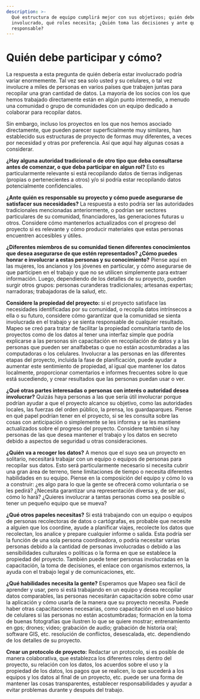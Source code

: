 ```yaml
---
description: >-
  Qué estructura de equipo cumplirá mejor con sus objetivos; quién debería estar
  involucrado, qué roles necesita; ¿Quién toma las decisiones y ante quién es
  responsable?
---
```


# Quién debe participar y cómo?

La respuesta a esta pregunta de quién debería estar involucrado podría variar enormemente. Tal vez sea solo usted y su celulares, o tal vez involucre a miles de personas en varios países que trabajen juntas para recopilar una gran cantidad de datos. La mayoría de los socios con los que hemos trabajado directamente están en algún punto intermedio, a menudo una comunidad o grupo de comunidades con un equipo dedicado a colaborar para recopilar datos.&#x20;

Sin embargo, incluso los proyectos en los que nos hemos asociado directamente, que pueden parecer superficialmente muy similares, han establecido sus estructuras de proyecto de formas muy diferentes, a veces por necesidad y otras por preferencia. Así que aquí hay algunas cosas a considerar.&#x20;

**¿Hay alguna autoridad tradicional o de otro tipo que deba consultarse antes de comenzar, o que deba participar en algun rol?** Esto es particularmente relevante si está recopilando datos de tierras indígenas (propias o pertenecientes a otros) y/o si podría estar recopilando datos potencialmente confidenciales.&#x20;

**¿Ante quién es responsable su proyecto y cómo puede asegurarse de satisfacer sus necesidades?** La respuesta a esto podría ser las autoridades tradicionales mencionadas anteriormente, o podrían ser sectores particulares de su comunidad, financiadores, las generaciones futuras u otros. Considere cómo mantenerlos actualizados con el progreso del proyecto si es relevante y cómo producir materiales que estas personas encuentren accesibles y útiles.

**¿Diferentes miembros de su comunidad tienen diferentes conocimientos que desea asegurarse de que estén representados? ¿Cómo puedes honrar e involucrar a estas personas y su conocimiento?** Piense aquí en las mujeres, los ancianos y los jóvenes en particular, y cómo asegurarse de que participen en el trabajo y que no se utilicen simplemente para extraer información. Luego, dependiendo de los detalles de su proyecto, pueden surgir otros grupos: personas curanderas tradicionales; artesanas expertas; narradoras; trabajadoras de la salud, etc.

**Considere la propiedad del proyecto:** si el proyecto satisface las necesidades identificadas por su comunidad, o recopila datos intrínsecos a ella o su futuro, considere cómo garantizar que la comunidad se sienta involucrada en el trabajo y se sienta responsable de cualquier resultado. Mapeo se creó para tratar de facilitar la propiedad comunitaria tanto de los proyectos como de los datos al tener una interfaz simple que podría explicarse a las personas sin capacitación en recopilación de datos y a las personas que pueden ser analfabetas o que no están acostumbradas a las computadoras o los celulares. Involucrar a las personas en las diferentes etapas del proyecto, incluida la fase de planificación, puede ayudar a aumentar este sentimiento de propiedad, al igual que mantener los datos localmente, proporcionar comentarios e informes frecuentes sobre lo que está sucediendo, y crear resultados que las personas puedan usar o ver.

**¿Qué otras partes interesadas o personas con interés o autoridad desea involucrar?** Quizás haya personas a las que sería útil involucrar porque podrían ayudar a que el proyecto alcance su objetivo, como las autoridades locales, las fuerzas del orden público, la prensa, los guardaparques. Piense en qué papel podrían tener en el proyecto, si se les consulta sobre las cosas con anticipación o simplemente se les informa y se les mantiene actualizados sobre el progreso del proyecto. Considere también si hay personas de las que desea mantener el trabajo y los datos en secreto debido a aspectos de seguridad u otras consideraciones.

**¿Quién va a recoger los datos?** A menos que el suyo sea un proyecto en solitario, necesitará trabajar con un equipo o equipos de personas para recopilar sus datos. Esto será particularmente necesario si necesita cubrir una gran área de terreno, tiene limitaciones de tiempo o necesita diferentes habilidades en su equipo. Piense en la composición del equipo y cómo lo va a construir: ¿es algo para lo que la gente se ofrecerá como voluntaria o se les pedirá? ¿Necesita garantizar una representación diversa y, de ser así, cómo lo hará? ¿Quieres involucrar a tantas personas como sea posible o tener un pequeño equipo que se mueva?&#x20;

**¿Qué otros papeles necesitas?** Si está trabajando con un equipo o equipos de personas recolectoras de datos o cartógrafas, es probable que necesite a alguien que los coordine, ayude a planificar viajes, recolecte los datos que recolectan, los analice y prepare cualquier informe o salida. Esta podría ser la función de una sola persona coordinadora, o podría necesitar varias personas debido a la cantidad de personas involucradas o debido a las sensibilidades culturales o políticas o la forma en que se establece la propiedad del proyecto. También puede tener personas involucradas en la capacitación, la toma de decisiones, el enlace con organismos externos, la ayuda con el trabajo legal y de comunicaciones, etc.&#x20;

**¿Qué habilidades necesita la gente?** Esperamos que Mapeo sea fácil de aprender y usar, pero si está trabajando en un equipo y desea recopilar datos comparables, las personas necesitarán capacitación sobre cómo usar la aplicación y cómo usarla de la manera que su proyecto necesita. Puede haber otras capacitaciones necesarias, como capacitación en el uso básico de celulares si las personas no están acostumbradas; formación en la toma de buenas fotografías que ilustren lo que se quiere mostrar; entrenamiento en gps; drones; video; grabación de audio; grabación de historia oral; software GIS, etc. resolución de conflictos, desescalada, etc. dependiendo de los detalles de su proyecto.&#x20;

**Crear un protocolo de proyecto:** Redactar un protocolo, si es posible de manera colaborativa, que establezca los diferentes roles dentro del proyecto, su relación con los datos, los acuerdos sobre el uso y la propiedad de los datos, los pagos que se realicen, lo que sucederá a los equipos y los datos al final de un proyecto, etc. puede ser una forma de mantener las cosas transparentes, establecer responsabilidades y ayudar a evitar problemas durante y después del trabajo.
